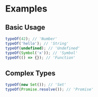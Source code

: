 # Examples

## Basic Usage

```js
typeOf(42); // 'Number'
typeOf('hello'); // 'String'
typeOf(undefined); // 'Undefined'
typeOf(Symbol('x')); // 'Symbol'
typeOf(() => {}); // 'Function'
```

## Complex Types

```js
typeOf(new Set()); // 'Set'
typeOf(Promise.resolve()); // 'Promise'
```
